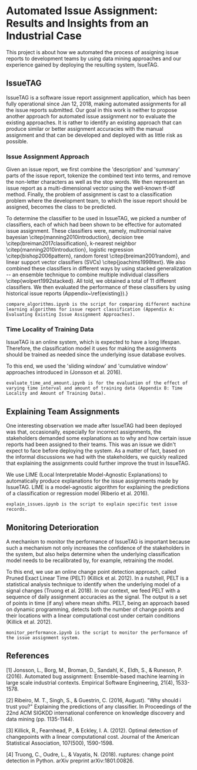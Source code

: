 # Automated Issue Assignment: Results and Insights from an Industrial Case

This project is about how we automated the process of assigning issue reports to development teams by using data mining approaches and our experience gained by deploying the resulting system, IsueTAG.

## IssueTAG

IssueTAG is a software issue report assignment application, which has been fully operational since Jan 12, 2018, making automated assignments for all the issue reports submitted. Our goal in this work is neither to propose another approach for automated issue assignment nor to evaluate the existing approaches. It is rather to identify an existing approach that can produce similar or better assignment accuracies with the manual assignment and that can be developed and deployed with as little risk as possible.

### Issue Assignment Approach

Given an issue report, we first combine the 'description' and 'summary' parts of the issue report, tokenize the combined text into terms, and remove the non-letter characters as well as the stop words. We then represent an issue report as a multi-dimensional vector using the well-known tf-idf method. Finally, the problem of assignment is cast to a classification problem where the development team, to which the issue report should be assigned, becomes the class to be predicted.

To determine the classifier to be used in IssueTAG, we picked a number of classifiers, each of which had been shown to be effective for automated issue assignment. These classifiers were, namely, multinomial naive bayesian \citep{manning2010introduction}, decision tree \citep{breiman2017classification}, k-nearest neighbor \citep{manning2010introduction}, logistic regression \citep{bishop2006pattern}, random forest \citep{breiman2001random}, and linear support vector classifiers (SVCs) \citep{joachims1998text}. We also combined these classifiers in different ways by using stacked generalization -- an ensemble technique to combine multiple individual classifiers \citep{wolpert1992stacked}. All told, we obtained a total of $11$ different classifiers. We then evaluated the performance of these classifiers by using historical issue reports (Appendix~\ref{existing}).}

```
compare_algorithms.ipynb is the script for comparing different machine learning algorithms for issue report classification (Appendix A: Evaluating Existing Issue Assignment Approaches).
```

### Time Locality of Training Data

IssueTAG is an online system, which is expected to have a long lifespan. Therefore, the classification model it uses for making the assignments should be trained as needed since the underlying issue database evolves.

To this end, we used the 'sliding window' and 'cumulative window' approaches introduced in (Jonsson et al. 2016).

```
evaluate_time_and_amount.ipynb is for the evaluation of the effect of varying time interval and amount of training data (Appendix B: Time Locality and Amount of Training Data).
```

## Explaining Team Assignments

One interesting observation we made after IssueTAG had been deployed was that, occasionally, especially for incorrect assignments, the stakeholders demanded some explanations as to why and how certain issue reports had been assigned to their teams. This was an issue we didn't expect to face before deploying the system. As a matter of fact, based on the informal discussions we had with the stakeholders, we quickly realized that explaining the assignments could further improve the trust in IssueTAG.

We use LIME (Local Interpretable Model-Agnostic Explanations) to automatically produce explanations for the issue assignments made by IssueTAG. LIME is a model-agnostic algorithm for explaining the predictions of a classification or regression model (Riberio et al. 2016).

```
explain_issues.ipynb is the script to explain specific test issue records.
```

## Monitoring Deterioration

A mechanism to monitor the performance of IssueTAG is important because such a mechanism not only increases the confidence of the stakeholders in the system, but also helps determine when the underlying classification model needs to be recalibrated by, for example, retraining the model.

To this end, we use an online change point detection approach, called  Pruned Exact Linear Time (PELT) (Killick et al. 2012). In a nutshell, PELT is a statistical analysis technique to identify when the underlying model of a signal changes (Truong et al. 2018). In our context, we feed PELT with a sequence of daily assignment accuracies as the signal. The output is a set of points in time (if any) where mean shifts. PELT, being an approach based on dynamic programming, detects both the number of change points and their locations with a linear computational cost under certain conditions (Killick et al. 2012). 

```
monitor_performance.ipynb is the script to monitor the performance of the issue assignment system.
```

## References

[1] Jonsson, L., Borg, M., Broman, D., Sandahl, K., Eldh, S., & Runeson, P. (2016). Automated bug assignment: Ensemble-based machine learning in large scale industrial contexts. Empirical Software Engineering, 21(4), 1533-1578.

[2] Ribeiro, M. T., Singh, S., & Guestrin, C. (2016, August). "Why should i trust you?" Explaining the predictions of any classifier. In Proceedings of the 22nd ACM SIGKDD international conference on knowledge discovery and data mining (pp. 1135-1144).

[3] Killick, R., Fearnhead, P., & Eckley, I. A. (2012). Optimal detection of changepoints with a linear computational cost. Journal of the American Statistical Association, 107(500), 1590-1598.

[4] Truong, C., Oudre, L., & Vayatis, N. (2018). ruptures: change point detection in Python. arXiv preprint arXiv:1801.00826.

